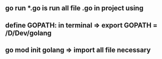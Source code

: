 ## go run *.go is run all file .go in project using
## define GOPATH: in terminal => export GOPATH = /D/Dev/golang
## go mod init golang => import all file necessary 